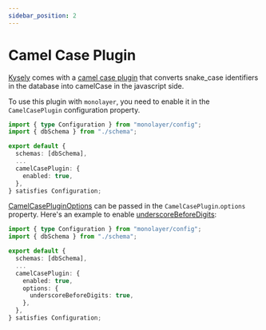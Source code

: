 ```yaml
---
sidebar_position: 2
---
```


# Camel Case Plugin

[Kysely](https://kysely.dev) comes with a [camel case plugin](https://kysely.dev/docs/plugins#camel-case-plugin
) that converts snake_case identifiers in the database into camelCase in the javascript side.

To use this plugin with `monolayer`, you need to enable it in the `CamelCasePlugin` configuration property.

```ts title="configuration.ts" {7-9}
import { type Configuration } from "monolayer/config";
import { dbSchema } from "./schema";

export default {
  schemas: [dbSchema],
  ...
  camelCasePlugin: {
    enabled: true,
  },
} satisfies Configuration;
```

[CamelCasePluginOptions](https://kysely-org.github.io/kysely-apidoc/interfaces/CamelCasePluginOptions.html) can be passed in the `CamelCasePlugin`.`options` property. Here's an example to enable [underscoreBeforeDigits](https://kysely-org.github.io/kysely-apidoc/interfaces/CamelCasePluginOptions.html#underscoreBeforeDigits):

```ts title="configuration.ts" {7-12}
import { type Configuration } from "monolayer/config";
import { dbSchema } from "./schema";

export default {
  schemas: [dbSchema],
  ...
  camelCasePlugin: {
    enabled: true,
    options: {
      underscoreBeforeDigits: true,
    },
  },
} satisfies Configuration;
```
